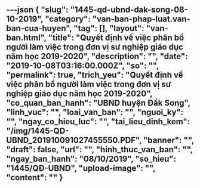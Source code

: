---json
{
    "slug": "1445-qd-ubnd-dak-song-08-10-2019",
    "category": "van-ban-phap-luat.van-ban-cua-huyen",
    "tag": [],
    "layout": "van-ban.html",
    "title": "Quyết định về việc phân bổ người làm việc trong đơn vị sư nghiệp giáo dục năm học 2019-2020",
    "description": "",
    "date": "2019-10-08T03:16:00.000Z",
    "so": "",
    "permalink": true,
    "trich_yeu": "Quyết định về việc phân bổ người làm việc trong đơn vị sư nghiệp giáo dục năm học 2019-2020",
    "co_quan_ban_hanh": "UBND huyện Đắk Song",
    "linh_vuc": "",
    "loai_van_ban": "",
    "nguoi_ky": "",
    "ngay_co_hieu_luc": "",
    "tai_lieu_dinh_kem": "/img/1445-QD-UBND_201910091027455550.PDF",
    "banner": "",
    "draft": false,
    "url": "",
    "hinh_thuc_van_ban": "",
    "ngay_ban_hanh": "08/10/2019",
    "so_hieu": "1445/QĐ-UBND",
    "upload-image": "",
    "__content__": ""
}
---
